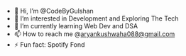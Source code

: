- 👋 Hi, I’m @CodeByGulshan
- 👀 I’m interested in Development and Exploring The Tech
- 🌱 I’m currently learning Web Dev and DSA
- 📫 How to reach me @aryankushwaha088@gmail.com 
- ⚡ Fun fact: Spotify Fond

<!---
CodeByGulshan/CodeByGulshan is a ✨ special ✨ repository because its `README.md` (this file) appears on your GitHub profile.
You can click the Preview link to take a look at your changes.
--->
